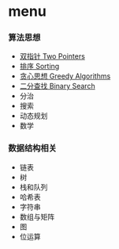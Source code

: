 # menu 

### 算法思想

- [双指针 Two Pointers](https://github.com/fsodu/leetcode/tree/main/Two%20Pointer)
- [排序 Sorting](https://github.com/fsodu/leetcode/tree/main/Sorting)
- [贪心思想 Greedy Algorithms](https://github.com/tianhuih/leetcode/tree/main/Greedy%20Algorithm)
- [二分查找 Binary Search](https://github.com/tianhuih/leetcode/tree/main/Binary%20Search)
- 分治
- 搜索
- 动态规划
- 数学

### 数据结构相关

- 链表
- 树
- 栈和队列
- 哈希表
- 字符串
- 数组与矩阵
- 图
- 位运算
